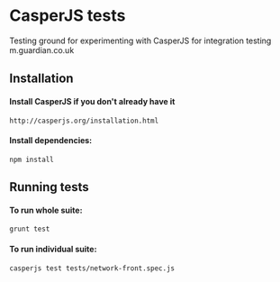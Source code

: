 CasperJS tests
==============

Testing ground for experimenting with CasperJS for integration testing m.guardian.co.uk

## Installation

#### Install CasperJS if you don't already have it
```
http://casperjs.org/installation.html
```

#### Install dependencies:
```
npm install
```


## Running tests

#### To run whole suite:
```
grunt test
```

#### To run individual suite:
```
casperjs test tests/network-front.spec.js
```
